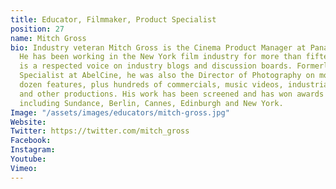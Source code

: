 ```yaml
---
title: Educator, Filmmaker, Product Specialist
position: 27
name: Mitch Gross
bio: Industry veteran Mitch Gross is the Cinema Product Manager at Panasonic USA.
  He has been working in the New York film industry for more than fifteen years and
  is a respected voice on industry blogs and discussion boards. Formerly Applications
  Specialist at AbelCine, he was also the Director of Photography on more than two
  dozen features, plus hundreds of commercials, music videos, industrials, documentaries
  and other productions. His work has been screened and has won awards at festivals
  including Sundance, Berlin, Cannes, Edinburgh and New York.
Image: "/assets/images/educators/mitch-gross.jpg"
Website: 
Twitter: https://twitter.com/mitch_gross
Facebook: 
Instagram: 
Youtube: 
Vimeo: 
---
```


